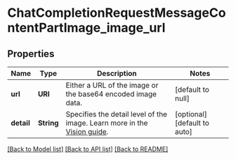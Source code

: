 # ChatCompletionRequestMessageContentPartImage_image_url
## Properties

| Name | Type | Description | Notes |
|------------ | ------------- | ------------- | -------------|
| **url** | **URI** | Either a URL of the image or the base64 encoded image data. | [default to null] |
| **detail** | **String** | Specifies the detail level of the image. Learn more in the [Vision guide](/docs/guides/vision/low-or-high-fidelity-image-understanding). | [optional] [default to auto] |

[[Back to Model list]](../README.md#documentation-for-models) [[Back to API list]](../README.md#documentation-for-api-endpoints) [[Back to README]](../README.md)

